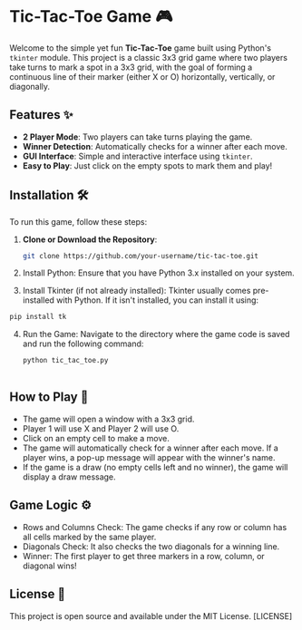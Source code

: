 # Tic-Tac-Toe Game 🎮

Welcome to the simple yet fun **Tic-Tac-Toe** game built using Python's `tkinter` module. This project is a classic 3x3 grid game where two players take turns to mark a spot in a 3x3 grid, with the goal of forming a continuous line of their marker (either X or O) horizontally, vertically, or diagonally.

## Features ✨

- **2 Player Mode**: Two players can take turns playing the game.
- **Winner Detection**: Automatically checks for a winner after each move.
- **GUI Interface**: Simple and interactive interface using `tkinter`.
- **Easy to Play**: Just click on the empty spots to mark them and play!

## Installation 🛠️

To run this game, follow these steps:

1. **Clone or Download the Repository**:
   ```bash
   git clone https://github.com/your-username/tic-tac-toe.git
2. Install Python: Ensure that you have Python 3.x installed on your system.

3. Install Tkinter (if not already installed): Tkinter usually comes pre-installed with Python. If it isn't installed, you can install it using:
  ```bash
  pip install tk
  ```
4. Run the Game: Navigate to the directory where the game code is saved and run the following command:
   ```bash
   python tic_tac_toe.py
  
## How to Play 🎲
- The game will open a window with a 3x3 grid.
- Player 1 will use X and Player 2 will use O.
- Click on an empty cell to make a move.
- The game will automatically check for a winner after each move. If a player wins, a pop-up message will appear with the winner's name.
- If the game is a draw (no empty cells left and no winner), the game will display a draw message.

## Game Logic ⚙️
- Rows and Columns Check: The game checks if any row or column has all cells marked by the same player.
- Diagonals Check: It also checks the two diagonals for a winning line.
- Winner: The first player to get three markers in a row, column, or diagonal wins!

## License 📜
This project is open source and available under the MIT License. [LICENSE]
